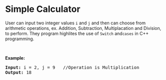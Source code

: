 <h1>Simple Calculator</h1></a><div><p>User can input two integer values <code>i</code>&nbsp;and <code>j</code> and then can choose from arithmetic operations, ex. Addition, Subtraction, Multiplacation and Division, to perform. They program highlites the use of <code>Switch</code>&nbsp;and<code>cases</code> in C++ programming.

<p>&nbsp;</p>
<p><strong>Example:</strong></p>

<pre><strong>Input:</strong> i = 2, j = 9 &nbsp; //Operation is Multiplication 
<strong>Output:</strong> 18
</pre>
